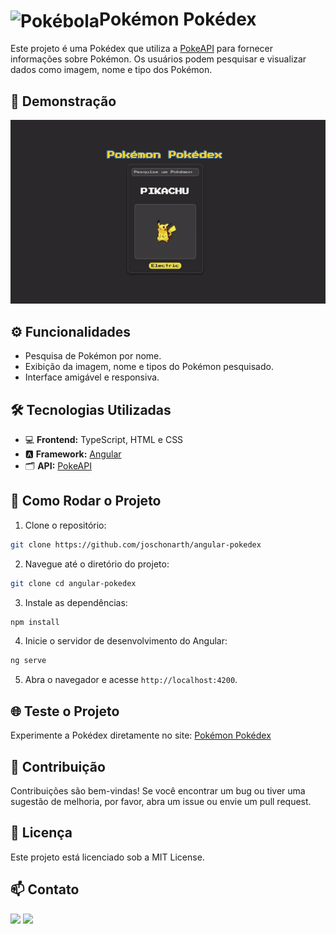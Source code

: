 # <img src="https://raw.githubusercontent.com/PokeAPI/sprites/master/sprites/items/poke-ball.png" alt="Pokébola" align="center" width="40"/>Pokémon Pokédex 

Este projeto é uma Pokédex que utiliza a [PokeAPI](https://pokeapi.co/) para fornecer informações sobre Pokémon. Os usuários podem pesquisar e visualizar dados como imagem, nome e tipo dos Pokémon.

## 🎥 Demonstração

<div align="center">

![Angular Pokédex](assets/pokedex.gif)

</div>

## ⚙️ Funcionalidades

- Pesquisa de Pokémon por nome.
- Exibição da imagem, nome e tipos do Pokémon pesquisado.
- Interface amigável e responsiva.

## 🛠️ Tecnologias Utilizadas 

- 💻 **Frontend:** TypeScript, HTML e CSS
- 🅰️ **Framework:** [Angular](https://angular.io/)
- 🗂️ **API:** [PokeAPI](https://pokeapi.co/)

## 🚀 Como Rodar o Projeto 

1. Clone o repositório:

```bash
git clone https://github.com/joschonarth/angular-pokedex
```

2. Navegue até o diretório do projeto:

```bash
git clone cd angular-pokedex
```

3. Instale as dependências:

```bash
npm install
```

4. Inicie o servidor de desenvolvimento do Angular:

```bash
ng serve
```

5. Abra o navegador e acesse `http://localhost:4200`.

## 🌐 Teste o Projeto 

Experimente a Pokédex diretamente no site: [Pokémon Pokédex](https://angular-pokedex-roan.vercel.app/)

## 🤝 Contribuição 

Contribuições são bem-vindas! Se você encontrar um bug ou tiver uma sugestão de melhoria, por favor, abra um issue ou envie um pull request.

## 📜 Licença 

Este projeto está licenciado sob a MIT License.

## 📫 Contato 

<div>
    <a href="https://www.linkedin.com/in/joschonarth/" target="_blank"><img src="https://img.shields.io/badge/LinkedIn-0077B5?style=for-the-badge&logo=linkedin&logoColor=white" target="_blank"></a>
    <a href="mailto:joschonarth@gmail.com" target="_blank"><img src="https://img.shields.io/badge/Gmail-D14836?style=for-the-badge&logo=gmail&logoColor=white" target="_blank"></a>
</div>
